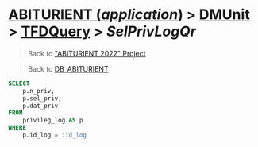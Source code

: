# [ABITURIENT (*application*)](../../app_abiturient_2022.md) > [DMUnit](../DMUnit.md) > [TFDQuery](TDFQuery.md) > *SelPrivLogQr*

> Back to ["ABITURIENT 2022" Project](/README.md)

> Back to [DB_ABITURIENT](../../../db/db_abiturient_2022.md)

```sql
SELECT
    p.n_priv,
    p.sel_priv,
    p.dat_priv
FROM
    privileg_log AS p
WHERE
    p.id_log = :id_log
```